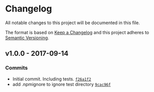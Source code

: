 # Changelog

All notable changes to this project will be documented in this file.

The format is based on [Keep a Changelog](https://keepachangelog.com/en/1.0.0/)
and this project adheres to [Semantic Versioning](https://semver.org/spec/v2.0.0.html).

## v1.0.0 - 2017-09-14

### Commits

- Initial commit. Including tests. [`f26a1f2`](https://github.com/jfsiii/set-function-name/commit/f26a1f2c69a70dad5049b1daa08eae5f6acd9a1e)
- add .npmignore to ignore test directory [`9cac96f`](https://github.com/jfsiii/set-function-name/commit/9cac96fd9e98f25883be6e727ac32356522a5d69)
